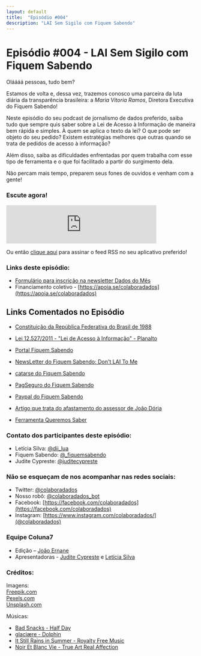 ```yaml
---
layout: default
title:  "Episódio #004"
description: "LAI Sem Sigilo com Fiquem Sabendo"
---
```

# Episódio #004 - LAI Sem Sigilo com Fiquem Sabendo

Oláááá pessoas, tudo bem?


Estamos de volta e, dessa vez, trazemos conosco uma parceira da luta diária da transparência brasileira: a *Maria Vitoria Ramos*, Diretora Executiva do Fiquem Sabendo!


Neste episódio do seu podcast de jornalismo de dados preferido, saiba tudo que sempre quis saber sobre a Lei de Acesso à Informação de maneira bem rápida e simples. À quem se aplica o texto da lei? O que pode ser objeto do seu pedido? Existem estratégias melhores que outras quando se trata de pedidos de acesso à informação?


Além disso, saiba as dificuldades enfrentadas por quem trabalha com esse tipo de ferramenta e o que foi facilitado a partir do surgimento dela.


Não percam mais tempo, preparem seus fones de ouvidos e venham com a gente!


### Escute agora!
<iframe src="https://anchor.fm/coluna7/embed/episodes/Episdio-004---LAI-Sem-Sigilo-com-Fiquem-Sabendo-e493qp" height="102px" width="400px" frameborder="0" scrolling="no"></iframe>

Ou então [clique aqui](https://anchor.fm/s/951cc10/podcast/rss) para assinar o feed RSS no seu aplicativo preferido!

### Links deste episódio:

- [Formulário para inscrição na newsletter Dados do Mês](https://eepurl.com/glBJrT)
- Financiamento coletivo - [https://apoia.se/colaboradados](https://apoia.se/colaboradados)

## Links Comentados no Episódio
- [Constituição da República Federativa do Brasil de 1988](http://www.planalto.gov.br/ccivil_03/Constituicao/Constituicao.htm)
- [Lei 12.527/2011 - "Lei de Acesso à Informação" - Planalto](http://www.planalto.gov.br/ccivil_03/_Ato2011-2014/2011/Lei/L12527.htm)


- [Portal Fiquem Sabendo](http://www.fiquemsabendo.com.br/)
- [NewsLetter do Fiquem Sabendo: Don't LAI To Me](https://t.co/DMfQXZQv7F)
- [catarse do Fiquem Sabendo](https://www.catarse.me/fiquemsabendo)
- [PagSeguro do Fiquem Sabendo](http://pag.ae/7UTaddA12)
- [Paypal do Fiquem Sabendo](https://www.paypal.com/signin?forceLogin=false&returnUri=https%3A%2F%2Fwww.paypal.com%2Fdonate&state=%252F%253Ftoken%253DXNqLO3vOAGu6pyZeAt6O3jl0f-XXEeMTTz6o8mogv5f-26L19hZ0zfosr05lGNgmPs1eK0%2526fromUL%253Dtrue&intent=donate&ctxId=acbb78e660f64fa0b6daa0de7ee56493)



- [Artigo que trata do afastamento do assessor de João Dória](https://sao-paulo.estadao.com.br/noticias/geral,gestao-doria-dificulta-acesso-a-dados-e-viola-lei-de-acesso-a-informacao,70002075921)
- [Ferramenta Queremos Saber](https://queremossaber.org.br/)

### Contato dos participantes deste episódio:
- Letícia Silva: [@dii_lua](https://www.twitter.com/dii_lua)
- Fiquem Sabendo: [@_fiquemsabendo](https://twitter.com/_fiquemsabendo)
- Judite Cypreste: [@juditecypreste](https://www.twitter.com/juditecypreste)

### Não se esqueçam de nos acompanhar nas redes sociais:
- Twitter: [@colaboradados](https://twitter.com/colaboradados)
- Nosso robô: [@colaboradados_bot](https://twitter.com/colabora_bot)
- Facebook: [https://facebook.com/colaboradados](https://facebook.com/colaboradados)
- Instagram: [https://www.instagram.com/colaboradados/](@colaboradados)

### Equipe Coluna7

- Edição – [João Ernane](https://twitter.com/o_jovemadulto)
- Apresentadoras - [Judite Cypreste](https://twitter.com/juditecypreste) e [Letícia Silva](https://twitter.com/dii_lua)

### Créditos:
Imagens:  
[Freepik.com](https://www.freepik.com/)  
[Pexels.com](https://www.pexels.com)  
[Unsplash.com](https://unsplash.com)

Músicas:  

* [Bad Snacks - Half Day](https://youtu.be/GW8659L9l6M)
* [glaciære - Dolphin](https://youtu.be/f3EPNjnWn_I)
* [It Still Rains in Summer - Royalty Free Music](https://youtu.be/YPBSMBDNm3k)
* [Noir Et Blanc Vie - True Art Real Affection](https://youtu.be/5UAzI-QYTKw)
